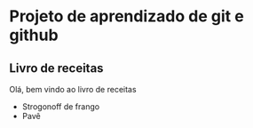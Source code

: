 # Projeto de aprendizado de git e github

## Livro de receitas

Olá, bem vindo ao livro de receitas

- Strogonoff de frango
- Pavê